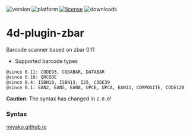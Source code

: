 ![version](https://img.shields.io/badge/version-18%2B-EB8E5F)
![platform](https://img.shields.io/static/v1?label=platform&message=mac-intel%20|%20mac-arm%20|%20win-64&color=blue)
[![license](https://img.shields.io/github/license/miyako/4d-plugin-zbar)](LICENSE)
![downloads](https://img.shields.io/github/downloads/miyako/4d-plugin-zbar/total)

# 4d-plugin-zbar
Barcode scanner based on zbar 0.11

* Supported barcode types

```
@since 0.11: CODE93, CODABAR, DATABAR
@since 0.10: QRCODE
@since 0.4: ISBN10, ISBN13, I25, CODE39
@since 0.1: EAN2, EAN5, EAN8, UPCE, UPCA, EAN13, COMPOSITE, CODE128
```

**Caution**: The syntax has changed in ``2.0.0``!

### Syntax

[miyako.github.io](https://miyako.github.io/2020/06/03/4d-plugin-zbar.html)
